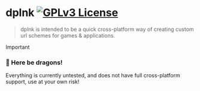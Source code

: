 # dplnk [![GPLv3 License](https://img.shields.io/badge/License-GPL%20v3-yellow.svg)](https://choosealicense.com/licenses/gpl-3.0/)

> dplnk is intended to be a quick cross-platform way of creating custom url schemes for games & applications.

> [!IMPORTANT]
> ### 🐲 Here be dragons!
> Everything is currently untested, and does not have full cross-platform support, use at your own risk!
